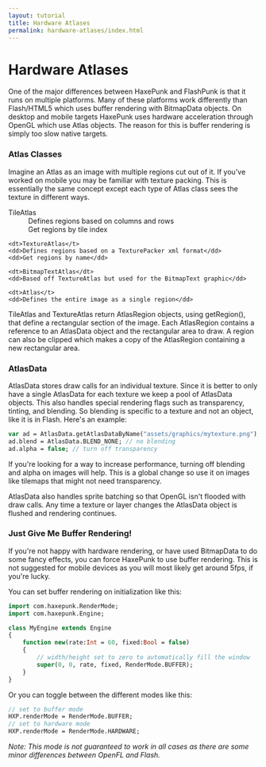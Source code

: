 ```yaml
---
layout: tutorial
title: Hardware Atlases
permalink: hardware-atlases/index.html
---
```


# Hardware Atlases

One of the major differences between HaxePunk and FlashPunk is that it runs on multiple platforms. Many of these platforms work differently than Flash/HTML5 which uses buffer rendering with BitmapData objects. On desktop and mobile targets HaxePunk uses hardware acceleration through OpenGL which use Atlas objects. The reason for this is buffer rendering is simply too slow native targets.

### Atlas Classes

Imagine an Atlas as an image with multiple regions cut out of it. If you've worked on mobile you may be familiar with texture packing. This is essentially the same concept except each type of Atlas class sees the texture in different ways.

<dl>
	<dt>TileAtlas</dt>
	<dd>Defines regions based on columns and rows</dd>
	<dd>Get regions by tile index</dd>

	<dt>TextureAtlas</t>
	<dd>Defines regions based on a TexturePacker xml format</dd>
	<dd>Get regions by name</dd>

	<dt>BitmapTextAtlas</dt>
	<dd>Based off TextureAtlas but used for the BitmapText graphic</dd>

	<dt>Atlas</t>
	<dd>Defines the entire image as a single region</dd>
</dl>

TileAtlas and TextureAtlas return AtlasRegion objects, using getRegion(), that define a rectangular section of the image. Each AtlasRegion contains a reference to an AtlasData object and the rectangular area to draw. A region can also be clipped which makes a copy of the AtlasRegion containing a new rectangular area.

### AtlasData

AtlasData stores draw calls for an individual texture. Since it is better to only have a single AtlasData for each texture we keep a pool of AtlasData objects. This also handles special rendering flags such as transparency, tinting, and blending. So blending is specific to a texture and not an object, like it is in Flash. Here's an example:

```haxe
var ad = AtlasData.getAtlasDataByName("assets/graphics/mytexture.png");
ad.blend = AtlasData.BLEND_NONE; // no blending
ad.alpha = false; // turn off transparency
```

If you're looking for a way to increase performance, turning off blending and alpha on images will help. This is a global change so use it on images like tilemaps that might not need transparency.

AtlasData also handles sprite batching so that OpenGL isn't flooded with draw calls. Any time a texture or layer changes the AtlasData object is flushed and rendering continues.

### Just Give Me Buffer Rendering!

If you're not happy with hardware rendering, or have used BitmapData to do some fancy effects, you can force HaxePunk to use buffer rendering. This is not suggested for mobile devices as you will most likely get around 5fps, if you're lucky.

You can set buffer rendering on initialization like this:

```haxe
import com.haxepunk.RenderMode;
import com.haxepunk.Engine;

class MyEngine extends Engine
{
	function new(rate:Int = 60, fixed:Bool = false)
	{
		// width/height set to zero to automatically fill the window
		super(0, 0, rate, fixed, RenderMode.BUFFER);
	}
}
```

Or you can toggle between the different modes like this:

```haxe
// set to buffer mode
HXP.renderMode = RenderMode.BUFFER;
// set to hardware mode
HXP.renderMode = RenderMode.HARDWARE;
```

_Note: This mode is not guaranteed to work in all cases as there are some minor differences between OpenFL and Flash._
